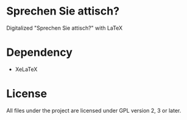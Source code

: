 # Sprechen Sie attisch?
Digitalized "Sprechen Sie attisch?" with LaTeX

# Dependency
- XeLaTeX

# License
All files under the project are licensed under GPL version 2, 3 or later.
